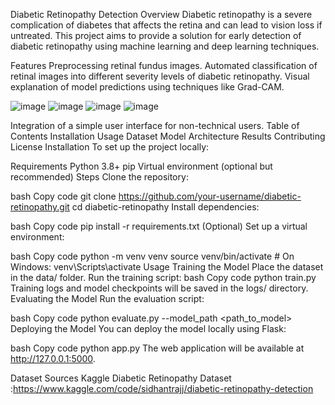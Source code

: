 Diabetic Retinopathy Detection
Overview
Diabetic retinopathy is a severe complication of diabetes that affects the retina and can lead to vision loss if untreated. This project aims to provide a solution for early detection of diabetic retinopathy using machine learning and deep learning techniques.

Features
Preprocessing retinal fundus images.
Automated classification of retinal images into different severity levels of diabetic retinopathy.
Visual explanation of model predictions using techniques like Grad-CAM.

![image](https://github.com/user-attachments/assets/e32fd46c-4676-4c7d-a039-dbadd20aa9a2)
![image](https://github.com/user-attachments/assets/086e458c-a652-4faa-867a-e084cdfb3496)
![image](https://github.com/user-attachments/assets/3c526c29-7590-4ecc-8a6a-b38da031534b)
![image](https://github.com/user-attachments/assets/aa25b367-a8c0-4d02-9022-4c519bb8c629)





Integration of a simple user interface for non-technical users.
Table of Contents
Installation
Usage
Dataset
Model Architecture
Results
Contributing
License
Installation
To set up the project locally:

Requirements
Python 3.8+
pip
Virtual environment (optional but recommended)
Steps
Clone the repository:

bash
Copy code
git clone https://github.com/your-username/diabetic-retinopathy.git
cd diabetic-retinopathy
Install dependencies:

bash
Copy code
pip install -r requirements.txt
(Optional) Set up a virtual environment:

bash
Copy code
python -m venv venv
source venv/bin/activate  # On Windows: venv\Scripts\activate
Usage
Training the Model
Place the dataset in the data/ folder.
Run the training script:
bash
Copy code
python train.py
Training logs and model checkpoints will be saved in the logs/ directory.
Evaluating the Model
Run the evaluation script:

bash
Copy code
python evaluate.py --model_path <path_to_model>
Deploying the Model
You can deploy the model locally using Flask:

bash
Copy code
python app.py
The web application will be available at http://127.0.0.1:5000.

Dataset
Sources
Kaggle Diabetic Retinopathy Dataset :https://www.kaggle.com/code/sidhantrajj/diabetic-retinopathy-detection










